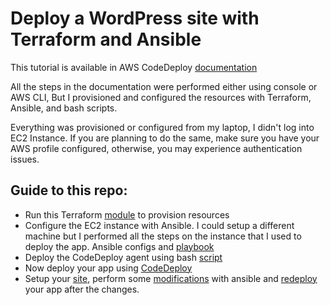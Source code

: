 # Deploy a WordPress site with Terraform and Ansible 

This tutorial is available in AWS CodeDeploy [documentation](https://docs.aws.amazon.com/codedeploy/latest/userguide/tutorials-wordpress.html) 

All the steps in the documentation were performed either using console or AWS CLI, But I provisioned and configured the resources with Terraform, Ansible, and bash scripts.

Everything was provisioned or configured from my laptop, I didn't log into EC2 Instance. If you are planning to do the same, make sure you have your AWS profile configured, otherwise, you may experience authentication issues.

## Guide to this repo:


*  Run this Terraform [module](https://github.com/gsidhu13/WP_deploy_with_terraforma_and_ansible/blob/2f3df717446d0b62f8ad82be0f7829ae9016ca67/terraform) to provision resources 
*  Configure the EC2 instance with Ansible. I could setup a different machine but I performed all the steps on the instance that I used to deploy the app. Ansible configs and [playbook](https://github.com/gsidhu13/WP_deploy_with_terraforma_and_ansible/blob/2f3df717446d0b62f8ad82be0f7829ae9016ca67/ansible)
*  Deploy the CodeDeploy agent using bash [script](https://github.com/gsidhu13/WP_deploy_with_terraforma_and_ansible/blob/2f3df717446d0b62f8ad82be0f7829ae9016ca67/deploy_agent)
*  Now deploy your app using [CodeDeploy](https://github.com/gsidhu13/WP_deploy_with_terraforma_and_ansible/blob/2f3df717446d0b62f8ad82be0f7829ae9016ca67/deploy_app)
*  Setup your [site](https://github.com/gsidhu13/WP_deploy_with_terraforma_and_ansible/blob/2f3df717446d0b62f8ad82be0f7829ae9016ca67/setup_site),  perform some [modifications](https://github.com/gsidhu13/WP_deploy_with_terraforma_and_ansible/blob/2f3df717446d0b62f8ad82be0f7829ae9016ca67/modify_with_ansible) with ansible and [redeploy](https://github.com/gsidhu13/WP_deploy_with_terraforma_and_ansible/blob/2f3df717446d0b62f8ad82be0f7829ae9016ca67/deploy_app) your app after the changes.





